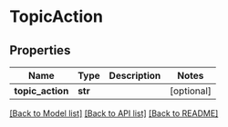 # TopicAction

## Properties
Name | Type | Description | Notes
------------ | ------------- | ------------- | -------------
**topic_action** | **str** |  | [optional] 

[[Back to Model list]](../README.md#documentation-for-models) [[Back to API list]](../README.md#documentation-for-api-endpoints) [[Back to README]](../README.md)


